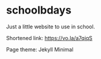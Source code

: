 # schoolbdays

Just a little website to use in school.

Shortened link: https://vo.la/a7qiqS

Page theme: Jekyll Minimal
